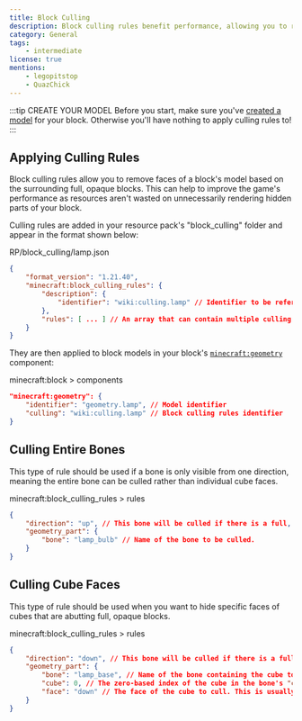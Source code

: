 ```yaml
---
title: Block Culling
description: Block culling rules benefit performance, allowing you to remove faces of a blocks model based on the surrounding full, opaque blocks.
category: General
tags:
    - intermediate
license: true
mentions:
    - legopitstop
    - QuazChick
---
```


:::tip CREATE YOUR MODEL
Before you start, make sure you've [created a model](/blocks/block-models) for your block. Otherwise you'll have nothing to apply culling rules to!
:::

## Applying Culling Rules

Block culling rules allow you to remove faces of a block's model based on the surrounding full, opaque blocks. This can help to improve the game's performance as resources aren't wasted on unnecessarily rendering hidden parts of your block.

Culling rules are added in your resource pack's "block_culling" folder and appear in the format shown below:

<CodeHeader>RP/block_culling/lamp.json</CodeHeader>

```json
{
    "format_version": "1.21.40",
    "minecraft:block_culling_rules": {
        "description": {
            "identifier": "wiki:culling.lamp" // Identifier to be referenced in block JSON geometry component.
        },
        "rules": [ ... ] // An array that can contain multiple culling rules.
    }
}
```

They are then applied to block models in your block's [`minecraft:geometry`](/blocks/block-components#geometry) component:

<CodeHeader>minecraft:block > components</CodeHeader>

```json
"minecraft:geometry": {
    "identifier": "geometry.lamp", // Model identifier
    "culling": "wiki:culling.lamp" // Block culling rules identifier
}
```

## Culling Entire Bones

This type of rule should be used if a bone is only visible from one direction, meaning the entire bone can be culled rather than individual cube faces.

<CodeHeader>minecraft:block_culling_rules > rules</CodeHeader>

```json
{
    "direction": "up", // This bone will be culled if there is a full, opaque block above the lamp.
    "geometry_part": {
        "bone": "lamp_bulb" // Name of the bone to be culled.
    }
}
```

## Culling Cube Faces

This type of rule should be used when you want to hide specific faces of cubes that are abutting full, opaque blocks.

<CodeHeader>minecraft:block_culling_rules > rules</CodeHeader>

```json
{
    "direction": "down", // This bone will be culled if there is a full, opaque block below the lamp.
    "geometry_part": {
        "bone": "lamp_base", // Name of the bone containing the cube to be culled.
        "cube": 0, // The zero-based index of the cube in the bone's "cubes" array.
        "face": "down" // The face of the cube to cull. This is usually the same as the rule's "direction" unless your cube is rotated.
    }
}
```
